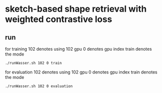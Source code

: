 # sketch-based shape retrieval with weighted contrastive loss



## run
for training 
102 denotes using 102 gpu
0 denotes gpu index
train denotes the mode 
```
./runWasser.sh 102 0 train
```
for evaluation 
102 denotes using 102 gpu
0 denotes gpu index
train denotes the mode 
```
./runWasser.sh 102 0 evaluation
```


